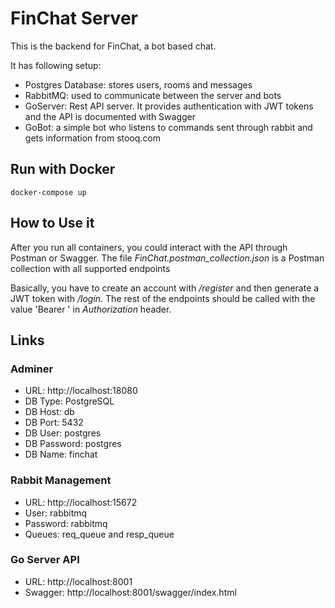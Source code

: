# FinChat Server 

This is the backend for FinChat, a bot based chat.

It has following setup:
- Postgres Database: stores users, rooms and messages
- RabbitMQ: used to communicate between the server and bots
- GoServer: Rest API server. It provides authentication with JWT tokens and the API is documented with Swagger
- GoBot: a simple bot who listens to commands sent through rabbit and gets information from stooq.com

## Run with Docker

```
docker-compose up
```

## How to Use it

After you run all containers, you could interact with the API through Postman or Swagger. The file _FinChat.postman_collection.json_ is a Postman collection with all supported endpoints

Basically, you have to create an account with _/register_ and then generate a JWT token with _/login_.
The rest of the endpoints should be called with the value 'Bearer <TOKEN>' in _Authorization_ header.

## Links

### Adminer

- URL: http://localhost:18080
- DB Type: PostgreSQL
- DB Host: db
- DB Port: 5432
- DB User: postgres
- DB Password: postgres
- DB Name: finchat

### Rabbit Management

- URL: http://localhost:15672
- User: rabbitmq
- Password: rabbitmq
- Queues: req_queue and resp_queue

### Go Server API

- URL: http://localhost:8001
- Swagger: http://localhost:8001/swagger/index.html